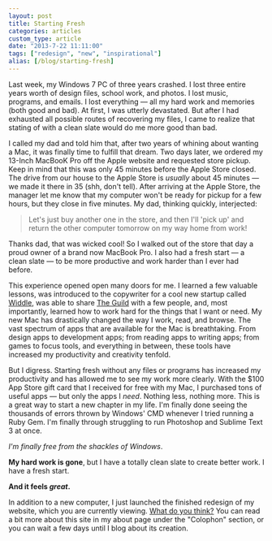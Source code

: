 ```yaml
---
layout: post
title: Starting Fresh
categories: articles
custom_type: article
date: "2013-7-22 11:11:00"
tags: ["redesign", "new", "inspirational"]
alias: [/blog/starting-fresh]
---
```

Last week, my Windows 7 PC of three years crashed. I lost three entire years worth of design files, school work, and photos. I lost music, programs, and emails. I lost everything — all my hard work and memories (both good and bad). At first, I was utterly devastated. But after I had exhausted all possible routes of recovering my files, I came to realize that stating of with a clean slate would do me more good than bad.

I called my dad and told him that, after two years of whining about wanting a Mac, it was finally time to fulfill that dream. Two days later, we ordered my 13-Inch MacBooK Pro off the Apple website and requested store pickup. Keep in mind that this was only 45 minutes before the Apple Store closed. The drive from our house to the Apple Store is _usually_ about 45 minutes — we made it there in 35 (shh, don't tell). After arriving at the Apple Store, the manager let me know that my computer won't be ready for pickup for a few hours, but they close in five minutes. My dad, thinking quickly, interjected:

> Let's just buy another one in the store, and then I'll 'pick up' and return the other computer tomorrow on my way home from work!

Thanks dad, that was wicked cool! So I walked out of the store that day a proud owner of a brand now MacBook Pro. I also had a fresh start — a clean slate — to be more productive and work harder than I ever had before.

This experience opened open many doors for me. I learned a few valuable lessons, was introduced to the copywriter for a cool new startup called [Widdle](http://widdle.it), was able to share [The Guild](https://theguild.co) with a few people, and, most importantly, learned how to work hard for the things that I want or need. My new Mac has drastically changed the way I work, read, and browse. The vast spectrum of apps that are available for the Mac is breathtaking. From design apps to development apps; from reading apps to writing apps; from games to focus tools, and everything in between, these tools have increased my productivity and creativity tenfold.

But I digress. Starting fresh without any files or programs has increased my productivity and has allowed me to see my work more clearly. With the $100 App Store gift card that I received for free with my Mac, I purchased tons of useful apps — but only the apps I *need*. Nothing less, nothing more. This is a great way to start a new chapter in my life. I'm finally done seeing the thousands of errors thrown by Windows' CMD whenever I tried running a Ruby Gem. I'm finally through struggling to run Photoshop and Sublime Text 3 at once.

*I'm finally free from the shackles of Windows*.

**My hard work is gone**, but I have a totally clean slate to create better work. I have a fresh start.

**And it feels *great*.**

In addition to a new computer, I just launched the finished redesign of my website, which you are currently viewing. [What do you think?](http://twitter.com/devinhalladay) You can read a bit more about this site in my about page under the "Colophon" section, or you can wait a few days until I blog about its creation.